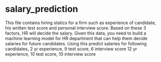 # salary_prediction
This file contains hiring statics for a firm such as experience of candidate, his written test score and personal interview score. Based on these 3 factors, HR will decide the salary. Given this data, you need to build a machine learning model for HR department that can help them decide salaries for future candidates. Using this predict salaries for following candidates, 2 yr experience, 9 test score, 6 interview score  12 yr experience, 10 test score, 10 interview score
